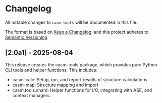 # Changelog

All notable changes to `casm-tools` will be documented in this file.

The format is based on [Keep a Changelog](https://keepachangelog.com/en/1.1.0/),
and this project adheres to [Semantic Versioning](https://semver.org/spec/v2.0.0.html).


## [2.0a1] - 2025-08-04

This release creates the casm-tools package, which provides pure Python CLI tools and 
helper functions. This includes:

- casm-calc: Setup, run, and report results of structure calculations
- casm-map: Structure mapping and import
- casm.tools.shard: Helper functions for I/O, integrating with ASE, and context 
  managers.

